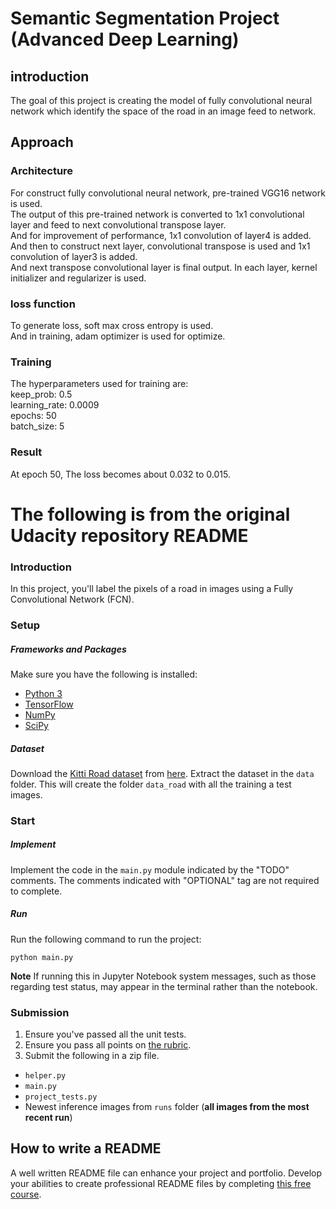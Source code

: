 Semantic Segmentation Project (Advanced Deep Learning)
=========================================

introduction
--------------------------
The goal of this project is creating the model of fully convolutional neural network which identify the space of the road in an image feed to network.

Approach
---------------------------
### Architecture
For construct fully convolutional neural network, pre-trained VGG16 network is used.  
The output of this pre-trained network is converted to 1x1 convolutional layer and feed to next convolutional transpose layer.  
And for improvement of performance, 1x1 convolution of layer4 is added.  
And then to construct next layer, convolutional transpose is used and 1x1 convolution of layer3 is added.  
And next transpose convolutional layer is final output.
In each layer, kernel initializer and regularizer is used.

### loss function
To generate loss, soft max cross entropy is used.  
And in training, adam optimizer is used for optimize.

### Training
The hyperparameters used for training are:  
keep_prob: 0.5  
    learning_rate: 0.0009  
    epochs: 50  
    batch_size: 5

### Result
At epoch 50, The loss becomes about 0.032 to 0.015.


The following is from the original Udacity repository README
=========================================
### Introduction
In this project, you'll label the pixels of a road in images using a Fully Convolutional Network (FCN).

### Setup
##### Frameworks and Packages
Make sure you have the following is installed:
 - [Python 3](https://www.python.org/)
 - [TensorFlow](https://www.tensorflow.org/)
 - [NumPy](http://www.numpy.org/)
 - [SciPy](https://www.scipy.org/)
##### Dataset
Download the [Kitti Road dataset](http://www.cvlibs.net/datasets/kitti/eval_road.php) from [here](http://www.cvlibs.net/download.php?file=data_road.zip).  Extract the dataset in the `data` folder.  This will create the folder `data_road` with all the training a test images.

### Start
##### Implement
Implement the code in the `main.py` module indicated by the "TODO" comments.
The comments indicated with "OPTIONAL" tag are not required to complete.
##### Run
Run the following command to run the project:
```
python main.py
```
**Note** If running this in Jupyter Notebook system messages, such as those regarding test status, may appear in the terminal rather than the notebook.

### Submission
1. Ensure you've passed all the unit tests.
2. Ensure you pass all points on [the rubric](https://review.udacity.com/#!/rubrics/989/view).
3. Submit the following in a zip file.
 - `helper.py`
 - `main.py`
 - `project_tests.py`
 - Newest inference images from `runs` folder  (**all images from the most recent run**)

 ## How to write a README
A well written README file can enhance your project and portfolio.  Develop your abilities to create professional README files by completing [this free course](https://www.udacity.com/course/writing-readmes--ud777).
